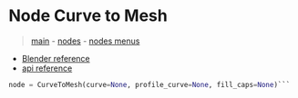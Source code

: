 # Node Curve to Mesh

> [main](../structure.md) - [nodes](nodes.md) - [nodes menus](nodes_menus.md)

- [Blender reference](https://docs.blender.org/manual/en/latest/modeling/geometry_nodes/curve/curve_to_mesh.html)
 - [api reference]({node.blender_python_ref})

```python
node = CurveToMesh(curve=None, profile_curve=None, fill_caps=None)```
